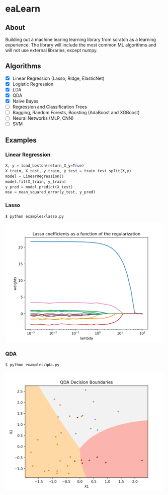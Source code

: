 # eaLearn


## About

Building out a machine learing learning library from scratch as a learning experience. The library will include the most common ML algorithms and will not use external libraries, except numpy.

## Algorithms
- [x] Linear Regression (Lasso, Ridge, ElasticNet)
- [x] Logistic Regression
- [x] LDA
- [x] QDA
- [x] Naive Bayes
- [ ] Regression and Classification Trees
- [ ] Bagging, Random Forests, Boosting (AdaBoost and XGBoost)
- [ ] Neural Networks (MLP, CNN)
- [ ] SVM

## Examples

### Linear Regression
```python
X, y = load_boston(return_X_y=True)
X_train, X_test, y_train, y_test = train_test_split(X,y)
model = LinearRegression()
model.fit(X_train, y_train)
y_pred = model.predict(X_test)
mse = mean_squared_error(y_test, y_pred)
```

### Lasso
    $ python examples/lasso.py

![Lasso Regularization](/examples/images/lasso.png)

### QDA
    $ python examples/qda.py

![QDA Decision Boundaries](/examples/images/qda.png)